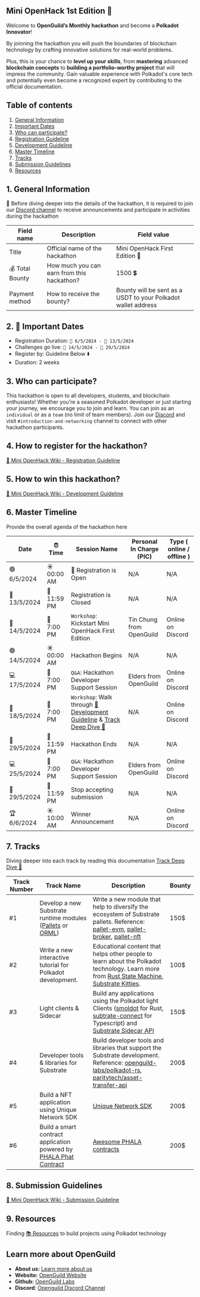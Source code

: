 ## Mini OpenHack 1st Edition 🦄

Welcome to **OpenGuild’s Monthly hackathon** and become a **Polkadot Innovator**! 

By joinning the hackathon you will push the boundaries of blockchain technology by crafting innovative solutions for real-world problems.

Plus, this is your chance to **level up your skills**, from **mastering** advanced **blockchain concepts** to **building a portfolio-worthy project** that will impress the community. Gain valuable experience with Polkadot's core tech and potentially even become a recognized expert by contributing to the official documentation.

## Table of contents

1. [General Information](https://github.com/openguild-labs/Mini-OpenHack-1st-Edition/blob/main/README.md#1-general-information)
2. [Important Dates](https://github.com/openguild-labs/Mini-OpenHack-1st-Edition/blob/main/README.md#1-general-information)
3. [Who can participate?](https://github.com/openguild-labs/Mini-OpenHack-1st-Edition/blob/main/README.md#1-general-information)
4. [Registration Guideline](https://github.com/openguild-labs/Mini-OpenHack-1st-Edition/blob/main/README.md#1-general-information)
5. [Development Guideline](https://github.com/openguild-labs/Mini-OpenHack-1st-Edition/blob/main/README.md#5-how-to-win-this-hackathon)
6. [Master Timeline](https://github.com/openguild-labs/Mini-OpenHack-1st-Edition/blob/main/README.md#5-how-to-win-this-hackathon)
7. [Tracks](https://github.com/openguild-labs/Mini-OpenHack-1st-Edition/blob/main/README.md#7-tracks)
8. [Submission Guidelines](https://github.com/openguild-labs/Mini-OpenHack-1st-Edition/blob/main/README.md#8-submission-guidelines)
9. [Resources](https://github.com/openguild-labs/Mini-OpenHack-1st-Edition/blob/main/README.md#8-submission-guidelines)

## 1. General Information
👀 Before diving deeper into the details of the hackathon, it is required to join our [Discord channel](https://discord.gg/azSef6cs) to receive announcements and participate in activities during the hackathon
<!-- Replace `---` with the hackathon information -->
| Field name | Description | Field value |
| ------------- | ------ | ------------- |
| Title | Official name of the hackathon | Mini OpenHack First Edition 🌱 |
| 💰 Total Bounty | How much you can earn from this hackathon? | 1500 💲 |
| Payment method | How to receive the bounty? | Bounty will be sent as a USDT to your Polkadot wallet address |

## 2. 📅 Important Dates
- Registration Duration: `📅 6/5/2024 - 📅 13/5/2024`
- Challenges go live: `📅 14/5/2024 - 📅 29/5/2024`
- Register by: Guideline Below ⬇️
- Duration: 2 weeks

## 3. Who can participate?

This hackathon is open to all developers, students, and blockchain enthusiasts! Whether you're a seasoned Polkadot developer or just starting your journey, we encourage you to join and learn. You can join as an `individual` or as a `team` (no limit of team members). Join our [Discord](https://discord.gg/azSef6cs) and visit `#introduction-and-networking` channel to connect with other hackathon participants. 

## 4. How to register for the hackathon?

[📒 Mini OpenHack Wiki - Registration Guideline](https://github.com/openguild-labs/Mini-OpenHack-1st-Edition/wiki/%F0%9F%93%93-Registration-Guideline)

## 5. How to win this hackathon? 
[📕 Mini OpenHack Wiki - Development Guideline](https://github.com/openguild-labs/Mini-OpenHack-1st-Edition/wiki/%F0%9F%9A%A7-Development-Guideline)

## 6. Master Timeline

Provide the overall agenda of the hackathon here

| Date | ⏰ Time | Session Name | Personal In Charge (PIC) | Type ( online / offline ) |
|----|-----|-------|------|-----|
| 🟢 6/5/2024 |  ☀️ 00:00 AM | 🏁 Registration is Open | N/A | N/A |
| 🔴 13/5/2024 | 🌙 11:59 PM | Registration is Closed | N/A | N/A |
| 📅 14/5/2024 | 🌙 7:00 PM | `Workshop`: Kickstart Mini OpenHack First Edition | Tin Chung from OpenGuild | Online on Discord |
| 🟢 14/5/2024 | ☀️  00:00 AM | Hackathon Begins | N/A | N/A |
| 💻 17/5/2024 | 🌙 7:00 PM | `Q&A`: Hackathon Developer Support Session | Elders from OpenGuild | Online on Discord |
| 📅 18/5/2024 | 🌙 7:00 PM | `Workshop`: Walk through [📕 Development Guideline](https://github.com/openguild-labs/Mini-OpenHack-1st-Edition/wiki/%F0%9F%9A%A7-Development-Guideline) & [Track Deep Dive 📓](https://github.com/openguild-labs/Mini-OpenHack-1st-Edition/wiki/%F0%9F%91%A8%E2%80%8D%F0%9F%8E%93-Track-Deep-Dive)  | N/A | Online on Discord |
| 🔴 29/5/2024 | 🌙 11:59 PM | Hackathon Ends | N/A | N/A |
| 💻 25/5/2024 | 🌙 7:00 PM | `Q&A`: Hackathon Developer Support Session | Elders from OpenGuild | Online on Discord |
| 📅 29/5/2024 | 🌙 11:59 PM | Stop accepting submission | N/A | N/A |
| 🏆 6/6/2024 | ☀️  10:00 AM | Winner Announcement | N/A | Online on Discord |

## 7. Tracks

Diving deeper into each track by reading this documentation [Track Deep Dive 📓](https://github.com/openguild-labs/Mini-OpenHack-1st-Edition/wiki/%F0%9F%91%A8%E2%80%8D%F0%9F%8E%93-Track-Deep-Dive)

| Track Number | Track Name | Description | Bounty |
| ------------- | ------ | ------ | ---- |
| #1 | Develop a new Substrate runtime modules ([Pallets](https://docs.substrate.io/reference/frame-pallets/) or [ORML](https://github.com/open-web3-stack/open-runtime-module-library)) | Write a new module that help to diversify the ecosystem of Substrate pallets. Reference: [pallet-evm](https://github.com/chainx-org/chainx-technical-archive/blob/main/WangYaFei/evm/pallet-evm:An%20implementation%20of%20evm%20in%20substrate.md), [pallet-broker](https://crates.io/crates/pallet-broker), [pallet-nft](https://github.com/danforbes/pallet-nft) | 150$ |
| #2 | Write a new interactive tutorial for Polkadot development. | Educational content that helps other people to learn about the Polkadot technology. Learn more from [Rust State Machine](https://github.com/shawntabrizi/rust-state-machine), [Substrate Kitties](https://github.com/openguild-labs/substrate-kitties). | 100$ |
| #3 | Light clients & Sidecar | Build any applications using the Polkadot light Clients ([smoldot](https://github.com/smol-dot/smoldot) for Rust, [subtrate-connect](https://github.com/paritytech/substrate-connect) for Typescript) and [Substrate Sidecar API](https://github.com/paritytech/substrate-api-sidecar) | 150$ |
| #4 | Developer tools & libraries for Substrate | Build developer tools and libraries that support the Substrate development. Reference: [openguild-labs/polkadot-rs](https://github.com/openguild-labs/polkadot-rs), [paritytech/asset-transfer-api](https://github.com/paritytech/asset-transfer-api) | 200$ |
| #5 | Build a NFT application using Unique Network SDK | [Unique Network SDK](https://docs.unique.network/build/sdk/getting-started.html) | 200$ |
| #6 | Build a smart contract application powered by [PHALA Phat Contract](https://phala.network/phat-contract) | [Awesome PHALA contracts](https://github.com/Phala-Network/awesome-phat-contracts?tab=readme-ov-file) | 200$ |

## 8. Submission Guidelines

[📗 Mini OpenHack Wiki - Submission Guideline](https://github.com/openguild-labs/Mini-OpenHack-1st-Edition/wiki/%F0%9F%93%94-Submission-Guideline)

## 9. Resources
Finding [📚 Resources](https://github.com/openguild-labs/Mini-OpenHack-1st-Edition/wiki/%F0%9F%93%9A-Resources) to build projects using Polkadot technology

## Learn more about OpenGuild

- **About us:** [Learn more about us](https://openguild.wtf/about)
- **Website:** [OpenGuild Website](https://openguild.wtf/)
- **Github:** [OpenGuild Labs](https://github.com/openguild-labs)
- **Discord**: [Openguild Discord Channel](https://discord.gg/bcjMzxqtD7)
